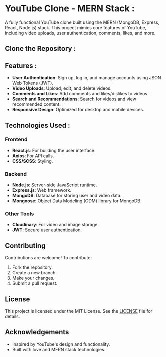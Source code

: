 # YouTube Clone - MERN Stack :

A fully functional YouTube clone built using the MERN (MongoDB, Express, React, Node.js) stack. This project mimics core features of YouTube, including video uploads, user authentication, comments, likes, and more.

## Clone the Repository :

## Features :

- **User Authentication**: Sign up, log in, and manage accounts using JSON Web Tokens (JWT).
- **Video Uploads**: Upload, edit, and delete videos.
- **Comments and Likes**: Add comments and likes/dislikes to videos.
- **Search and Recommendations**: Search for videos and view recommended content.
- **Responsive Design**: Optimized for desktop and mobile devices.

## Technologies Used :

### Frontend
- **React.js**: For building the user interface.
- **Axios**: For API calls.
- **CSS/SCSS**: Styling.

### Backend
- **Node.js**: Server-side JavaScript runtime.
- **Express.js**: Web framework.
- **MongoDB**: Database for storing user and video data.
- **Mongoose**: Object Data Modeling (ODM) library for MongoDB.

### Other Tools
- **Cloudinary**: For video and image storage.
- **JWT**: Secure user authentication.

## Contributing

Contributions are welcome! To contribute:
1. Fork the repository.
2. Create a new branch.
3. Make your changes.
4. Submit a pull request.

## License

This project is licensed under the MIT License. See the [LICENSE](LICENSE) file for details.

## Acknowledgements

- Inspired by YouTube's design and functionality.
- Built with love and MERN stack technologies.